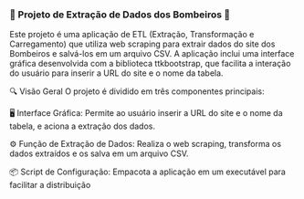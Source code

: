 ### 🚒 Projeto de Extração de Dados dos Bombeiros 🚒

Este projeto é uma aplicação de ETL (Extração, Transformação e Carregamento) que utiliza web scraping para extrair dados do site dos Bombeiros e salvá-los em um arquivo CSV. 
A aplicação inclui uma interface gráfica desenvolvida com a biblioteca ttkbootstrap, que facilita a interação do usuário para inserir a URL do site e o nome da tabela.


🔍 Visão Geral
O projeto é dividido em três componentes principais:

🖥️ Interface Gráfica: Permite ao usuário inserir a URL do site e o nome da tabela, e aciona a extração dos dados.

⚙️ Função de Extração de Dados: Realiza o web scraping, transforma os dados extraídos e os salva em um arquivo CSV.

📦 Script de Configuração: Empacota a aplicação em um executável para facilitar a distribuição
